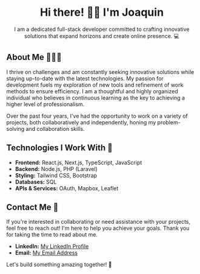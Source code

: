 <h1 align="center">Hi there! 🖖🏼 I'm Joaquin</h1>

<p align="center">I am a dedicated full-stack developer committed to crafting innovative solutions that expand horizons and create online presence. 💻</p>

## About Me 👨🏻‍🚀

I thrive on challenges and am constantly seeking innovative solutions while staying up-to-date with the latest technologies. My passion for development fuels my exploration of new tools and refinement of work methods to ensure efficiency. I am a thoughtful and highly organized individual who believes in continuous learning as the key to achieving a higher level of professionalism.

Over the past four years, I've had the opportunity to work on a variety of projects, both collaboratively and independently, honing my problem-solving and collaboration skills.

## Technologies I Work With 🚀

- **Frontend:** React.js, Next.js, TypeScript, JavaScript
- **Backend:** Node.js, PHP (Laravel)
- **Styling:** Tailwind CSS, Bootstrap
- **Databases:** SQL
- **APIs & Services:** OAuth, Mapbox, Leaflet

## Contact Me 🎯

If you're interested in collaborating or need assistance with your projects, feel free to reach out! I'm here to help you achieve your goals. Thank you for taking the time to read about me.

- **LinkedIn:** [My LinkedIn Profile](https://www.linkedin.com/in/joacco/)
- **Email:** [My Email Address](mailto:joaccofranc02@icloud.com)

Let's build something amazing together! 🚀
